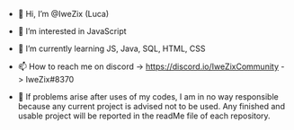 - 👋 Hi, I’m @IweZix (Luca)
- 👀 I’m interested in JavaScript
- 🌱 I’m currently learning JS, Java, SQL, HTML, CSS
- 📫 How to reach me on discord
        -> https://discord.io/IweZixCommunity
        -> IweZix#8370
        
- 🔴 If problems arise after uses of my codes, I am in no way responsible because any current project is advised not to be used. Any finished and usable project will be reported in the readMe file of each repository.

<!---
IweZix/IweZix is a ✨ special ✨ repository because its `README.md` (this file) appears on your GitHub profile.
You can click the Preview link to take a look at your changes.
--->
